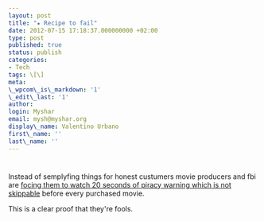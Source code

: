 ```yaml
---
layout: post
title: "★ Recipe to fail"
date: 2012-07-15 17:18:37.000000000 +02:00
type: post
published: true
status: publish
categories:
- Tech
tags: \[\]
meta:
\_wpcom\_is\_markdown: '1'
\_edit\_last: '1'
author:
login: Myshar
email: mysh@myshar.org
display\_name: Valentino Urbano
first\_name: ''
last\_name: ''
---
```


# 

Instead of semplyfing things for honest custumers movie producers and fbi are [focing them to watch 20 seconds of piracy warning which is not skippable][0] before every purchased movie.

This is a clear proof that they're fools.


[0]: http://www.theverge.com/2012/5/9/3009210/us-government-dvd-blu-ray-piracy-warnings